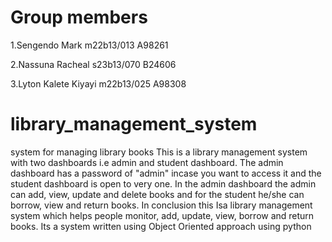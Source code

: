 # Group members

1.Sengendo Mark m22b13/013 A98261

2.Nassuna Racheal s23b13/070 B24606

3.Lyton Kalete Kiyayi m22b13/025 A98308


# library_management_system
system for managing library books
This is a library management system with two dashboards i.e admin and student dashboard. The admin dashboard has a password of "admin" incase you want to access it and the student dashboard is open to very one. In the admin dashboard the admin can 
add, view, update and delete books and for the student he/she can borrow, view and return books. In conclusion this Isa library management system which helps people monitor, add, update, view, borrow and return books. Its a system written using
Object Oriented approach using python

